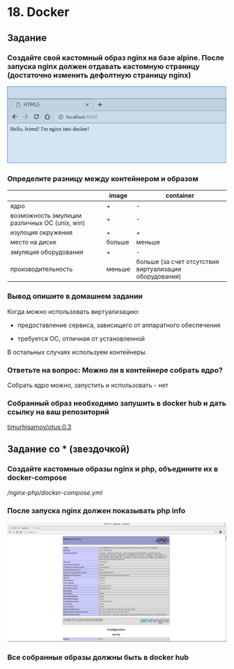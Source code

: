 #   18. Docker

## Задание

### Создайте свой кастомный образ nginx на базе alpine. После запуска nginx должен отдавать кастомную страницу (достаточно изменить дефолтную страницу nginx)

![1.png](images/1.png)

### Определите разницу между контейнером и образом

|   | image | container |
| ------ | ------ | ------ |
| ядро | + | - |
| возможность эмулиции различных ОС (unix, win) | + | - |
| изулоция окружения | + | + |
| место на диске | больше | меньше |
| эмуляция оборудования | + | - |
| производительность | меньше | больше (за счет отсутствия виртуализации оборудования) |

### Вывод опишите в домашнем задании

Когда можно использовать виртуализацию:

- предоставление сервиса, зависищего от аппаратного обеспечения

- требуется ОС, отличная от установленной

В остальных случаях используем контейнеры.

### Ответьте на вопрос: Можно ли в контейнере собрать ядро?

Собрать ядро можно, запустить и использовать - нет

### Собранный образ необходимо запушить в docker hub и дать ссылку на ваш репозиторий

[timurhisamov/otus:0.3](https://cloud.docker.com/u/timurhisamov/repository/docker/timurhisamov/otus)

## Задание со * (звездочкой)

### Создайте кастомные образы nginx и php, объедините их в docker-compose

*/nginx-php/docker-compose.yml*

### После запуска nginx должен показывать php info

![2.png](images/2.png)

### Все собранные образы должны быть в docker hub
